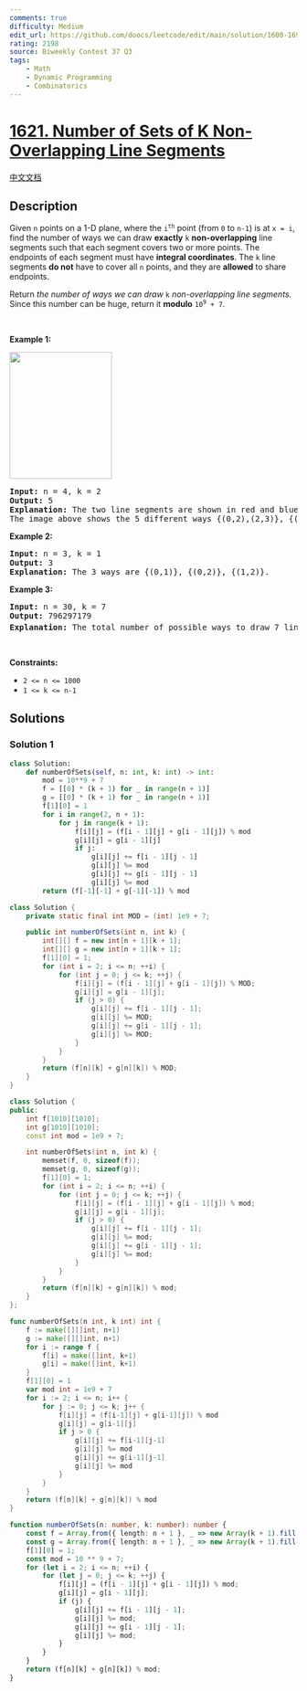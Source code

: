 ```yaml
---
comments: true
difficulty: Medium
edit_url: https://github.com/doocs/leetcode/edit/main/solution/1600-1699/1621.Number%20of%20Sets%20of%20K%20Non-Overlapping%20Line%20Segments/README_EN.md
rating: 2198
source: Biweekly Contest 37 Q3
tags:
    - Math
    - Dynamic Programming
    - Combinatorics
---
```


<!-- problem:start -->

# [1621. Number of Sets of K Non-Overlapping Line Segments](https://leetcode.com/problems/number-of-sets-of-k-non-overlapping-line-segments)

[中文文档](/solution/1600-1699/1621.Number%20of%20Sets%20of%20K%20Non-Overlapping%20Line%20Segments/README.md)

## Description

<p>Given <code>n</code> points on a 1-D plane, where the <code>i<sup>th</sup></code> point (from <code>0</code> to <code>n-1</code>) is at <code>x = i</code>, find the number of ways we can draw <strong>exactly</strong> <code>k</code> <strong>non-overlapping</strong> line segments such that each segment covers two or more points. The endpoints of each segment must have <strong>integral coordinates</strong>. The <code>k</code> line segments <strong>do not</strong> have to cover all <code>n</code> points, and they are <strong>allowed</strong> to share endpoints.</p>

<p>Return <em>the number of ways we can draw </em><code>k</code><em> non-overlapping line segments</em><em>.</em> Since this number can be huge, return it <strong>modulo</strong> <code>10<sup>9</sup> + 7</code>.</p>

<p>&nbsp;</p>
<p><strong class="example">Example 1:</strong></p>
<img alt="" src="https://fastly.jsdelivr.net/gh/doocs/leetcode@main/solution/1600-1699/1621.Number%20of%20Sets%20of%20K%20Non-Overlapping%20Line%20Segments/images/ex1.png" style="width: 179px; height: 222px;" />
<pre>
<strong>Input:</strong> n = 4, k = 2
<strong>Output:</strong> 5
<strong>Explanation:</strong> The two line segments are shown in red and blue.
The image above shows the 5 different ways {(0,2),(2,3)}, {(0,1),(1,3)}, {(0,1),(2,3)}, {(1,2),(2,3)}, {(0,1),(1,2)}.
</pre>

<p><strong class="example">Example 2:</strong></p>

<pre>
<strong>Input:</strong> n = 3, k = 1
<strong>Output:</strong> 3
<strong>Explanation:</strong> The 3 ways are {(0,1)}, {(0,2)}, {(1,2)}.
</pre>

<p><strong class="example">Example 3:</strong></p>

<pre>
<strong>Input:</strong> n = 30, k = 7
<strong>Output:</strong> 796297179
<strong>Explanation:</strong> The total number of possible ways to draw 7 line segments is 3796297200. Taking this number modulo 10<sup>9</sup> + 7 gives us 796297179.
</pre>

<p>&nbsp;</p>
<p><strong>Constraints:</strong></p>

<ul>
	<li><code>2 &lt;= n &lt;= 1000</code></li>
	<li><code>1 &lt;= k &lt;= n-1</code></li>
</ul>

## Solutions

<!-- solution:start -->

### Solution 1

<!-- tabs:start -->

```python
class Solution:
    def numberOfSets(self, n: int, k: int) -> int:
        mod = 10**9 + 7
        f = [[0] * (k + 1) for _ in range(n + 1)]
        g = [[0] * (k + 1) for _ in range(n + 1)]
        f[1][0] = 1
        for i in range(2, n + 1):
            for j in range(k + 1):
                f[i][j] = (f[i - 1][j] + g[i - 1][j]) % mod
                g[i][j] = g[i - 1][j]
                if j:
                    g[i][j] += f[i - 1][j - 1]
                    g[i][j] %= mod
                    g[i][j] += g[i - 1][j - 1]
                    g[i][j] %= mod
        return (f[-1][-1] + g[-1][-1]) % mod
```

```java
class Solution {
    private static final int MOD = (int) 1e9 + 7;

    public int numberOfSets(int n, int k) {
        int[][] f = new int[n + 1][k + 1];
        int[][] g = new int[n + 1][k + 1];
        f[1][0] = 1;
        for (int i = 2; i <= n; ++i) {
            for (int j = 0; j <= k; ++j) {
                f[i][j] = (f[i - 1][j] + g[i - 1][j]) % MOD;
                g[i][j] = g[i - 1][j];
                if (j > 0) {
                    g[i][j] += f[i - 1][j - 1];
                    g[i][j] %= MOD;
                    g[i][j] += g[i - 1][j - 1];
                    g[i][j] %= MOD;
                }
            }
        }
        return (f[n][k] + g[n][k]) % MOD;
    }
}
```

```cpp
class Solution {
public:
    int f[1010][1010];
    int g[1010][1010];
    const int mod = 1e9 + 7;

    int numberOfSets(int n, int k) {
        memset(f, 0, sizeof(f));
        memset(g, 0, sizeof(g));
        f[1][0] = 1;
        for (int i = 2; i <= n; ++i) {
            for (int j = 0; j <= k; ++j) {
                f[i][j] = (f[i - 1][j] + g[i - 1][j]) % mod;
                g[i][j] = g[i - 1][j];
                if (j > 0) {
                    g[i][j] += f[i - 1][j - 1];
                    g[i][j] %= mod;
                    g[i][j] += g[i - 1][j - 1];
                    g[i][j] %= mod;
                }
            }
        }
        return (f[n][k] + g[n][k]) % mod;
    }
};
```

```go
func numberOfSets(n int, k int) int {
	f := make([][]int, n+1)
	g := make([][]int, n+1)
	for i := range f {
		f[i] = make([]int, k+1)
		g[i] = make([]int, k+1)
	}
	f[1][0] = 1
	var mod int = 1e9 + 7
	for i := 2; i <= n; i++ {
		for j := 0; j <= k; j++ {
			f[i][j] = (f[i-1][j] + g[i-1][j]) % mod
			g[i][j] = g[i-1][j]
			if j > 0 {
				g[i][j] += f[i-1][j-1]
				g[i][j] %= mod
				g[i][j] += g[i-1][j-1]
				g[i][j] %= mod
			}
		}
	}
	return (f[n][k] + g[n][k]) % mod
}
```

```ts
function numberOfSets(n: number, k: number): number {
    const f = Array.from({ length: n + 1 }, _ => new Array(k + 1).fill(0));
    const g = Array.from({ length: n + 1 }, _ => new Array(k + 1).fill(0));
    f[1][0] = 1;
    const mod = 10 ** 9 + 7;
    for (let i = 2; i <= n; ++i) {
        for (let j = 0; j <= k; ++j) {
            f[i][j] = (f[i - 1][j] + g[i - 1][j]) % mod;
            g[i][j] = g[i - 1][j];
            if (j) {
                g[i][j] += f[i - 1][j - 1];
                g[i][j] %= mod;
                g[i][j] += g[i - 1][j - 1];
                g[i][j] %= mod;
            }
        }
    }
    return (f[n][k] + g[n][k]) % mod;
}
```

<!-- tabs:end -->

<!-- solution:end -->

<!-- problem:end -->
